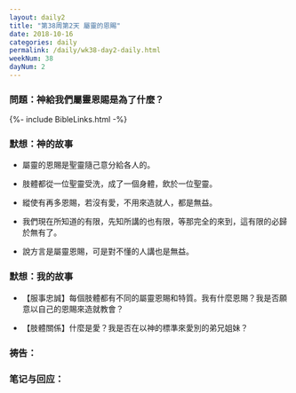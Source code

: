 ```yaml
---
layout: daily2
title: "第38周第2天 屬靈的恩賜"
date: 2018-10-16
categories: daily
permalink: /daily/wk38-day2-daily.html
weekNum: 38
dayNum: 2
---
```


### 問題：神給我們屬靈恩賜是為了什麼？

{%- include BibleLinks.html -%}

### 默想：神的故事 
+ 屬靈的恩賜是聖靈隨己意分給各人的。

+ 肢體都從一位聖靈受洗，成了一個身體，飲於一位聖靈。

+ 縱使有再多恩賜，若沒有愛，不用來造就人，都是無益。

+ 我們現在所知道的有限，先知所講的也有限，等那完全的來到，這有限的必歸於無有了。

+ 說方言是屬靈恩賜，可是對不懂的人講也是無益。

### 默想：我的故事
+ 【服事忠誠】每個肢體都有不同的屬靈恩賜和特質。我有什麼恩賜？我是否願意以自己的恩賜來造就教會？

+ 【肢體關係】什麼是愛？我是否在以神的標準來愛別的弟兄姐妹？

### 祷告：

### 笔记与回应：
